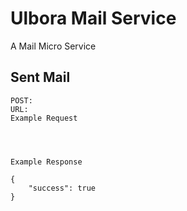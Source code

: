 Ulbora Mail Service 
==============

A Mail Micro Service

## Sent Mail

```   
POST:
URL: 
Example Request

   
  
```

```
Example Response   

{
    "success": true
}
  
```

